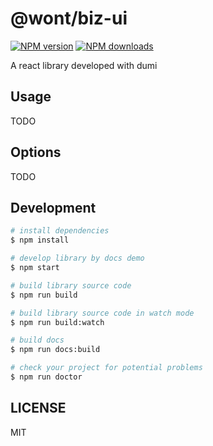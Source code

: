 # @wont/biz-ui

[![NPM version](https://img.shields.io/npm/v/@wont/biz-ui.svg?style=flat)](https://npmjs.org/package/@wont/biz-ui)
[![NPM downloads](http://img.shields.io/npm/dm/@wont/biz-ui.svg?style=flat)](https://npmjs.org/package/@wont/biz-ui)

A react library developed with dumi

## Usage

TODO

## Options

TODO

## Development

```bash
# install dependencies
$ npm install

# develop library by docs demo
$ npm start

# build library source code
$ npm run build

# build library source code in watch mode
$ npm run build:watch

# build docs
$ npm run docs:build

# check your project for potential problems
$ npm run doctor
```

## LICENSE

MIT
